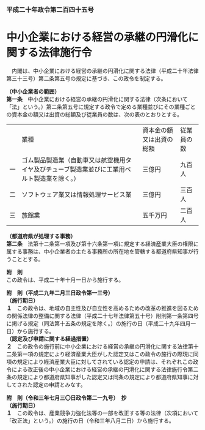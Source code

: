 ### 平成二十年政令第二百四十五号  
# 中小企業における経営の承継の円滑化に関する法律施行令  
　内閣は、中小企業における経営の承継の円滑化に関する法律（平成二十年法律第三十三号）第二条第五号の規定に基づき、この政令を制定する。  
  
**（中小企業者の範囲）**  
**第一条**　中小企業における経営の承継の円滑化に関する法律（次条において「法」という。）第二条第五号に規定する政令で定める業種並びにその業種ごとの資本金の額又は出資の総額及び従業員の数は、次の表のとおりとする。  

|||||  
| --- | --- | --- | --- |  
||業種|資本金の額又は出資の総額|従業員の数|  
|一|ゴム製品製造業（自動車又は航空機用タイヤ及びチューブ製造業並びに工業用ベルト製造業を除く。）|三億円|九百人|  
|二|ソフトウェア業又は情報処理サービス業|三億円|三百人|  
|三|旅館業|五千万円|二百人|  
  
  
**（都道府県が処理する事務）**  
**第二条**　法第十二条第一項及び第十六条第一項に規定する経済産業大臣の権限に属する事務は、中小企業者の主たる事務所の所在地を管轄する都道府県知事が行うこととする。  
  
**附　則**  
この政令は、平成二十年十月一日から施行する。  
  
**附　則（平成二九年二月三日政令第一三号）**  
**（施行期日）**  
**１**　この政令は、地域の自主性及び自立性を高めるための改革の推進を図るための関係法律の整備に関する法律（平成二十七年法律第五十号）附則第一条第四号に掲げる規定（同法第十五条の規定を除く。）の施行の日（平成二十九年四月一日）から施行する。  
**（認定及び申請に関する経過措置）**  
**２**　この政令の施行前に中小企業における経営の承継の円滑化に関する法律第十二条第一項の規定により経済産業大臣がした認定又はこの政令の施行の際現に同項の規定により経済産業大臣に対してされている認定の申請は、それぞれこの政令による改正後の中小企業における経営の承継の円滑化に関する法律施行令第二条の規定により都道府県知事がした認定又は同条の規定により都道府県知事に対してされた認定の申請とみなす。  
  
**附　則（令和三年七月三〇日政令第二一九号）　抄**  
**（施行期日）**  
**１**　この政令は、産業競争力強化法等の一部を改正する等の法律（次項において「改正法」という。）の施行の日（令和三年八月二日）から施行する。  
  
